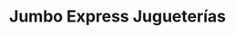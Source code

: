 ---
title: "Jumbo Express Jugueterías"
url: /general-roca/jumbo-express-jugueterias/
shop: juguetes
---